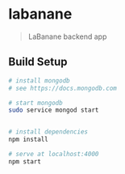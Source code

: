 # labanane

> LaBanane backend app

## Build Setup

``` bash
# install mongodb
# see https://docs.mongodb.com

# start mongodb
sudo service mongod start


# install dependencies
npm install

# serve at localhost:4000
npm start
```